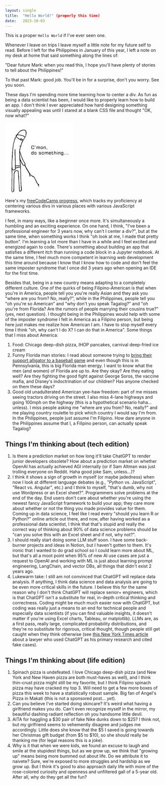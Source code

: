 ```yaml
---
layout: single
title:  "Hello World!" (properly this time)
date:   2023-10-03
---
```

This is a proper `Hello World` if I've ever seen one.

Whenever I leave on trips I leave myself a little note for my future self to read. Before I left for the Philippines in January of this year, I left a note on my desk at home that said something along the lines of:

"Dear future Mark: when you read this, I hope you'll have plenty of stories to tell about the Philippines!"

To that past Mark: good job. You'll be in for a surprise, don't you worry. See you soon.

These days I'm spending more time learning how to center a div. As fun as being a data scientist has been, I would like to properly learn how to build an app. I don't think I ever appreciated how hard designing something visually appealing was until I stared at a blank CSS file and thought "OK, now what?"

![Me looking at CSS](/assets/images/cmon_do_something.jpg "Me staring at the blank CSS file")

Here's my [freeCodeCamp progress](https://www.freecodecamp.org/mt97262), which tracks my proficiency at centering various divs in various places with various JavaScript frameworks.

I feel, in many ways, like a beginner once more. It's simultaneously a humbling and an exciting experience. On one hand, I think, "I've been a professional engineer for 3 years now, why can't I center a div?", but at the same time, when something works I think "oh look at me, I made that pretty button". I'm learning a lot more than I have in a while and I feel excited and energized again to code. There's something about building an app that satisfies a different itch than running a code block in a Jupyter notebook. At the same time, I feel much more competent in learning web development this time around because I know that I know how to code and don't feel the same imposter syndrome that I once did 3 years ago when opening an IDE for the first time.

Besides that, being in a new country means adapting to a completely different culture. One of the quirks of being Filipino-American is that when you're in America, people tell you you're really Asian and they ask you "where are you from? No, really?", while in the Philippines, people tell you "oh you're so American" and "why don't you speak Tagalog?" and "oh you're from Florida? Are the rumors of people marrying their cousins true?" (yes, next question). I thought being in the Philippines would help with some of the imposter syndrome I felt in America as a Filipino person, but being here just makes me realize how American I am. I have to stop myself every time I think "oh, why can't I do X? I can do that in America". Some things that I miss about America:

1. Food: Chicago deep-dish pizza, IHOP pancakes, carnival deep-fried ice cream
2. Funny Florida man stories: I read about someone trying to [bring their support alligator to a baseball game](https://www.npr.org/2023/09/29/1202615294/wally-emotional-support-alligator-phillies-game) and even though this is in Pennsylvania, this is big Florida man energy. I want to know what the men (and women) of Florida are up to. Are they okay? Are they eating well? Are they fighting the good fight against George Soros, the vaccine mafia, and Disney's indoctrination of our children? Has anyone checked on them these days?
3. Good old unadulterated American yee-haw freedom: part of me misses seeing tractors driving on the street. I also miss 4-lane highways and going 100mph on the highway (this is a hypothetical scenario haha... unless). I miss people asking me "where are you from? No, really?" and me playing country roulette to pick which country I would say I'm from. In the Philippines, people just assume I'm Filipino. How dare anyone in the Philippines assume that I, a Filipino person, can actually speak Tagalog?

## Things I'm thinking about (tech edition)

1. Is there a prediction market on how long it'll take ChatGPT to render junior developers obsolete? How about a prediction market on whether OpenAI has actually achieved AGI internally (or if Sam Altman was just trolling everyone on Reddit. Haha good joke Sam, unless...)?
2. I think it shows a sign of growth in myself (or maybe jadedness) when now I look at different language debates (e.g., "Python vs. JavaScript", "React vs. Angular", etc.) and I think to myself, "that's dumb, why not use Wordpress or an Excel sheet?". Programmers solve problems at the end of the day. End users don't care about whether you're using the newest fancy JavaScript framework to build your app; they care more about whether or not the thing you made provides value for them. Coming up in data science, I feel like I read every "should you learn R or Python?" online article out there, and now, after having worked as a professional data scientist, I think that that's stupid and really the correct way of thinking about 90% of data science problems should be "can you solve this with an Excel sheet and if not, why not?".
3. I should really start doing some LLM stuff soon. I have some back-burner projects and ideas in Notion, but I haven't gotten to them. It's ironic that I wanted to do grad school so I could learn more about ML, but that's all a moot point when 95% of new AI use cases are just a request to OpenAI and working with ML is just about learning prompt engineering, LangChain, and vector DBs, all things that didn't exist 2 years ago.
4. Lukewarm take: I still am not convinced that ChatGPT will replace data analysis. If anything, I think data science and data analysis are going to be even more critical skills in the future. I believe this for the same reason why I don't think ChatGPT will replace senior+ engineers, which is that ChatGPT isn't a substitute for real, in-depth critical thinking and correctness. Coding might be much much easier now with ChatGPT, but coding was really just a means to an end for technical people and especially data scientists (if you can find valuable insights, it doesn't matter if you're using Excel charts, Tableau, or matplotlib). LLMs are, as a first pass, really large, complicated probability distributions, and they're no substitute for rigorous, critical thought, though people still get caught when they think otherwise (see [this New York Times article](https://www.nytimes.com/2023/06/08/nyregion/lawyer-chatgpt-sanctions.html) about a lawyer who used ChatGPT as his primary research and cited fake cases).

## Things I'm thinking about (life edition)

1. Spinach pizza is undefeated. I love Chicago deep-dish pizza (and New York and New Haven pizza are both must-haves as well), and I think thin-crust pizza might still be my favorite, but I think Filipino spinach pizza may have cracked my top 3. Will need to get a few more boxes of pizza this week to have a statistically robust sample. Big fan of Angel's Pizza in Makati (this is not a sponsored post... *yet*).
2. Can you believe I've started doing skincare? It's weird what having a girlfriend makes you do. Can't even recognize myself in the mirror, my beautiful dashing radiant reflection oh you handsome little devil.
3. AITA for haggling a $30 pair of fake Nike dunks down to $25? I think not, but my girlfriend seems to vehemently disagree and judges me accordingly. Little does she know that the $5 I saved is going towards her Christmas gift budget (from $5 to $10), so she should really be thanking me (for legal reasons this is a joke).
4. Why is it that when we were kids, we found an excuse to laugh and smile at the stupidest things, but as we grow up, we think that "growing up" means being more bummed out about life. Do we attribute it to naivete? Sure, we're exposed to more struggles and hardship as we grow up. But I think it's good to also approach daily life with more of the rose-colored curiosity and openness and unfiltered gall of a 5-year old. After all, why do they get all the fun?
